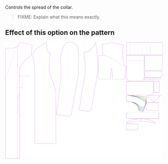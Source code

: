 
Controls the spread of the collar.

> FIXME: Explain what this means exactly.


## Effect of this option on the pattern
![This image shows the effect of this option by superimposing several variants that have a different value for this option](carlita_collarspread_sample.svg "Effect of this option on the pattern")